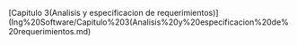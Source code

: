 [Capitulo 3(Analisis y especificacion de requerimientos)](Ing%20Software/Capitulo%203(Analisis%20y%20especificacion%20de%20requerimientos.md)
